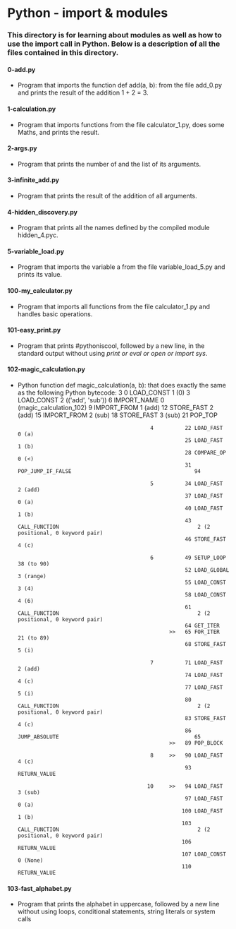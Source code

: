 # Python - import & modules
### This directory is for learning about modules as well as how to use the import call in Python. Below is a description of all the files contained in this directory.

#### 0-add.py
* Program that imports the function def add(a, b): from the file add_0.py and prints the result of the addition 1 + 2 = 3.

#### 1-calculation.py
* Program that imports functions from the file calculator_1.py, does some Maths, and prints the result.

#### 2-args.py
* Program that prints the number of and the list of its arguments.

#### 3-infinite_add.py
* Program that prints the result of the addition of all arguments.

#### 4-hidden_discovery.py
* Program that prints all the names defined by the compiled module hidden_4.pyc.

#### 5-variable_load.py
* Program that imports the variable a from the file variable_load_5.py and prints its value.

#### 100-my_calculator.py
* Program that imports all functions from the file calculator_1.py and handles basic operations.

#### 101-easy_print.py
* Program that prints #pythoniscool, followed by a new line, in the standard output without using _print or eval or open or import sys_. 

#### 102-magic_calculation.py
* Python function def magic_calculation(a, b): that does exactly the same as the following Python bytecode:
                                                3           0 LOAD_CONST                                               1 (0)
                                                            3 LOAD_CONST                                               2 (('add', 'sub'))
                                                            6 IMPORT_NAME                                              0 (magic_calculation_102)
                                                            9 IMPORT_FROM                                              1 (add)
                                                           12 STORE_FAST                                               2 (add)
                                                           15 IMPORT_FROM                                              2 (sub)
                                                           18 STORE_FAST                                               3 (sub)
                                                           21 POP_TOP

                                                4          22 LOAD_FAST                                                0 (a)
                                                           25 LOAD_FAST                                                1 (b)
                                                           28 COMPARE_OP                                               0 (<)
                                                           31 POP_JUMP_IF_FALSE                                       94

                                                5          34 LOAD_FAST                                                2 (add)
                                                           37 LOAD_FAST                                                0 (a)
                                                           40 LOAD_FAST                                                1 (b)
                                                           43 CALL_FUNCTION                                            2 (2 positional, 0 keyword pair)
                                                           46 STORE_FAST                                               4 (c)

                                                6          49 SETUP_LOOP                                              38 (to 90)
                                                           52 LOAD_GLOBAL                                              3 (range)
                                                           55 LOAD_CONST                                               3 (4)
                                                           58 LOAD_CONST                                               4 (6)
                                                           61 CALL_FUNCTION                                            2 (2 positional, 0 keyword pair)
                                                           64 GET_ITER 
                                                      >>   65 FOR_ITER                                                21 (to 89)
                                                           68 STORE_FAST                                               5 (i)

                                                7          71 LOAD_FAST                                                2 (add)
                                                           74 LOAD_FAST                                                4 (c)
                                                           77 LOAD_FAST                                                5 (i)
                                                           80 CALL_FUNCTION                                            2 (2 positional, 0 keyword pair)
                                                           83 STORE_FAST                                               4 (c)
                                                           86 JUMP_ABSOLUTE                                           65
                                                      >>   89 POP_BLOCK

                                                8     >>   90 LOAD_FAST                                                4 (c)
                                                           93 RETURN_VALUE    

                                               10     >>   94 LOAD_FAST                                                3 (sub)
                                                           97 LOAD_FAST                                                0 (a)
                                                          100 LOAD_FAST                                                1 (b)
                                                          103 CALL_FUNCTION                                            2 (2 positional, 0 keyword pair)
                                                          106 RETURN_VALUE
                                                          107 LOAD_CONST                                               0 (None)
                                                          110 RETURN_VALUE

#### 103-fast_alphabet.py
* Program that prints the alphabet in uppercase, followed by a new line without using loops, conditional statements, string literals or system calls
